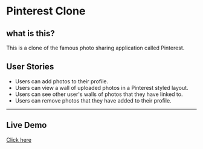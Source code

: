 # Pinterest Clone


## what is this?
This is a clone of the famous photo sharing application called Pinterest.

## User Stories

* Users can add photos to their profile.
* Users can view a wall of uploaded photos in a Pinterest styled layout.
* Users can see other user's walls of photos that they have linked to.
* Users can remove photos that they have added to their profile.
----
## Live Demo
[Click here](https://myinterest.herokuapp.com/)
